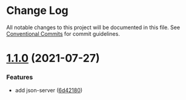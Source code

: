 # Change Log

All notable changes to this project will be documented in this file.
See [Conventional Commits](https://conventionalcommits.org) for commit guidelines.

# [1.1.0](https://github.com/xlx-tutorials/enterprise/compare/v0.4.0...v1.1.0) (2021-07-27)


### Features

* add json-server ([6d42180](https://github.com/xlx-tutorials/enterprise/commit/6d42180409015d13ad6fc9c7d39a7bae12dbb0b5))
